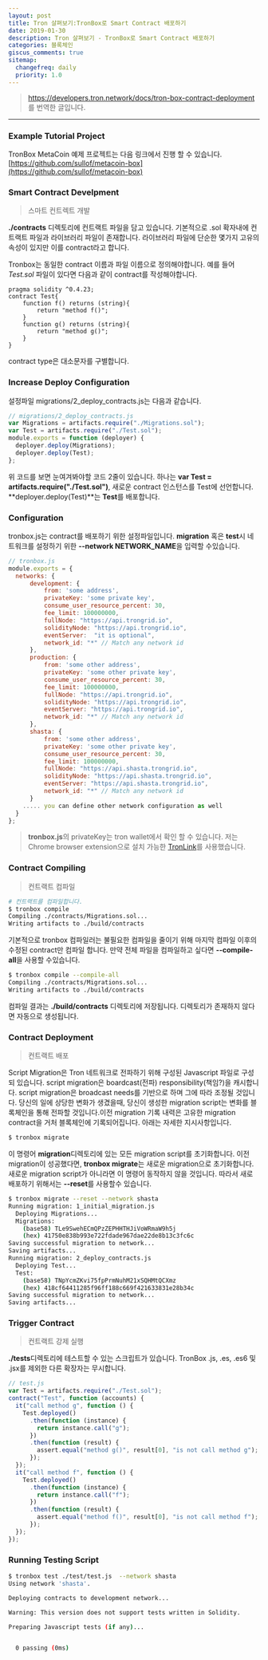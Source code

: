 ```yaml
---
layout: post
title: Tron 살펴보기:TronBox로 Smart Contract 배포하기
date: 2019-01-30
description: Tron 살펴보기 - TronBox로 Smart Contract 배포하기
categories: 블록체인
giscus_comments: true
sitemap:
  changefreq: daily
  priority: 1.0
---
```


> https://developers.tron.network/docs/tron-box-contract-deployment 를 번역한 글입니다.

---

### Example Tutorial Project

TronBox MetaCoin 예제 프로젝트는 다음 링크에서 진행 할 수 있습니다.
[https://github.com/sullof/metacoin-box](https://github.com/sullof/metacoin-box)

### Smart Contract Develpment

> 스마트 컨트렉트 개발

**./contracts** 디렉토리에 컨트랙트 파일을 담고 있습니다. 기본적으로 .sol 확자내에 컨트랙트 파일과 라이브러리 파일이 존재합니다. 라이브러리 파일에 단순한 몇가지 고유의 속성이 있지만 이를 contract라고 합니다.

Tronbox는 동일한 contract 이름과 파일 이름으로 정의해야합니다. 예를 들어 _Test.sol_ 파일이 있다면 다음과 같이 contract를 작성해야합니다.

```solidity
pragma solidity ^0.4.23;
contract Test{
    function f() returns (string){
        return "method f()";
    }
    function g() returns (string){
        return "method g()";
    }
}
```

contract type은 대소문자를 구별합니다.

### Increase Deploy Configuration

설정파일 migrations/2_deploy_contracts.js는 다음과 같습니다.

```javascript
// migrations/2_deploy_contracts.js
var Migrations = artifacts.require("./Migrations.sol");
var Test = artifacts.require("./Test.sol");
module.exports = function (deployer) {
  deployer.deploy(Migrations);
  deployer.deploy(Test);
};
```

위 코드를 보면 눈여겨봐야할 코드 2줄이 있습니다. 하나는 **var Test = artifacts.require("./Test.sol")**, 새로운 contract 인스턴스를 Test에 선언합니다. **deployer.deploy(Test)**는 **Test**를 배포합니다.

### Configuration

tronbox.js는 contract를 배포하기 위한 설정파일입니다. **migration** 혹은 **test**시 네트워크를 설정하기 위한 **--network NETWORK_NAME**을 입력할 수있습니다.

```javascript
// tronbox.js
module.exports = {
  networks: {
      development: {
          from: 'some address',
          privateKey: 'some private key',
          consume_user_resource_percent: 30,
          fee_limit: 100000000,
          fullNode: "https://api.trongrid.io",
          solidityNode: "https://api.trongrid.io",
          eventServer:  "it is optional",
          network_id: "*" // Match any network id
      },
      production: {
          from: 'some other address',
          privateKey: 'some other private key',
          consume_user_resource_percent: 30,
          fee_limit: 100000000,
          fullNode: "https://api.trongrid.io",
          solidityNode: "https://api.trongrid.io",
          eventServer: "https://api.trongrid.io",
          network_id: "*" // Match any network id
      },
      shasta: {
          from: 'some other address',
          privateKey: 'some other private key',
          consume_user_resource_percent: 30,
          fee_limit: 100000000,
          fullNode: "https://api.shasta.trongrid.io",
          solidityNode: "https://api.shasta.trongrid.io",
          eventServer: "https://api.shasta.trongrid.io",
          network_id: "*" // Match any network id
      }
    ..... you can define other network configuration as well
  }
};
```

> **tronbox.js**의 privateKey는 tron wallet에서 확인 할 수 있습니다.
> 저는 Chrome browser extension으로 설치 가능한 [TronLink](https://chrome.google.com/webstore/detail/tronlink/ibnejdfjmmkpcnlpebklmnkoeoihofec?hl=ko)를 사용했습니다.

### Contract Compiling

> 컨트랙트 컴파일

```bash
# 컨트랙트를 컴파일합니다.
$ tronbox compile
Compiling ./contracts/Migrations.sol...
Writing artifacts to ./build/contracts
```

기본적으로 tronbox 컴파일러는 불필요한 컴파일을 줄이기 위해 마지막 컴파일 이후의 수정된 contract만 컴파일 합니다. 만약 전체 파일을 컴파일하고 싶다면 **--compile-all**을 사용할 수있습니다.

```bash
$ tronbox compile --compile-all
Compiling ./contracts/Migrations.sol...
Writing artifacts to ./build/contracts
```

컴파일 결과는 **./build/contracts** 디렉토리에 저장됩니다. 디렉토리가 존재하지 않다면 자동으로 생성됩니다.

### Contract Deployment

> 컨트랙트 배포

Script Migration은 Tron 네트워크로 전파하기 위해 구성된 Javascript 파일로 구성되 있습니다. script migration은 boardcast(전파) responsibility(책임?)을 캐시합니다. script migration은 broadcast needs를 기반으로 하며 그에 따라 조정될 것입니다. 당신의 일에 상당한 변화가 생겼을때, 당신이 생성한 migration script는 변화를 블록체인을 통해 전파할 것입니다.이전 migration 기록 내력은 고유한 migration contract을 거처 블록체인에 기록되어집니다. 아래는 자세한 지시사항입니다.

```bash
$ tronbox migrate
```

이 명령어 **migration**디렉토리에 있는 모든 migration script를 초기화합니다. 이전 migration이 성공했다면, **tronbox migrate**는 새로운 migration으로 초기화합니다. 새로운 migration script가 아니라면 이 명령어 동작하지 않을 것입니다. 따라서 새로 배포하기 위해서는 **--reset**를 사용할수 있습니다.

```bash
$ tronbox migrate --reset --network shasta
Running migration: 1_initial_migration.js
  Deploying Migrations...
  Migrations:
    (base58) TLe9SwehECmQPzZEPHHTHJiVoWRmaW9h5j
    (hex) 41750e838b993e722fdade967dae22de8b13c3fc6c
Saving successful migration to network...
Saving artifacts...
Running migration: 2_deploy_contracts.js
  Deploying Test...
  Test:
    (base58) TNpYcmZKvi75fpPrmNuhM21xSQHMtQCXmz
    (hex) 418cf64411285f96ff188c669f421633831e28b34c
Saving successful migration to network...
Saving artifacts...
```

### Trigger Contract

> 컨트랙트 강제 실행

**./tests**디렉토리에 테스트할 수 있는 스크립트가 있습니다. TronBox .js, .es, .es6 및 .jsx를 제외한 다른 확장자는 무시합니다.

```javascript
// test.js
var Test = artifacts.require("./Test.sol");
contract("Test", function (accounts) {
  it("call method g", function () {
    Test.deployed()
      .then(function (instance) {
        return instance.call("g");
      })
      .then(function (result) {
        assert.equal("method g()", result[0], "is not call method g");
      });
  });
  it("call method f", function () {
    Test.deployed()
      .then(function (instance) {
        return instance.call("f");
      })
      .then(function (result) {
        assert.equal("method f()", result[0], "is not call method f");
      });
  });
});
```

### Running Testing Script

```bash
$ tronbox test ./test/test.js  --network shasta
Using network 'shasta'.

Deploying contracts to development network...

Warning: This version does not support tests written in Solidity.

Preparing Javascript tests (if any)...


  0 passing (0ms)
```
